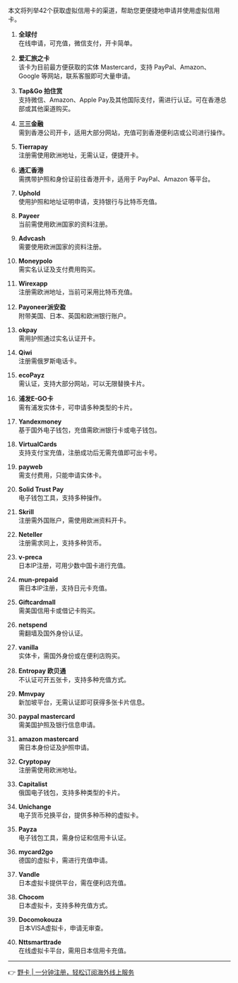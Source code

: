 本文将列举42个获取虚拟信用卡的渠道，帮助您更便捷地申请并使用虚拟信用卡。

1. **全球付**  
   在线申请，可充值，微信支付，开卡简单。

2. **爱汇旅之卡**  
   该卡为目前最方便获取的实体 Mastercard，支持 PayPal、Amazon、Google 等网站，联系客服即可大量申请。

3. **Tap&Go 拍住赏**  
   支持微信、Amazon、Apple Pay及其他国际支付，需进行认证。可在香港总部或其他渠道购买。

4. **三三金融**  
   需到香港公司开卡，适用大部分网站，充值可到香港便利店或公司进行操作。

5. **Tierrapay**  
   注册需使用欧洲地址，无需认证，便捷开卡。

6. **通汇香港**  
   需携带护照和身份证前往香港开卡，适用于 PayPal、Amazon 等平台。

7. **Uphold**  
   使用护照和地址证明申请，支持银行与比特币充值。

8. **Payeer**  
   当前需使用欧洲国家的资料注册。

9. **Advcash**  
   需要使用欧洲国家的资料注册。

10. **Moneypolo**  
   需实名认证及支付费用购买。

11. **Wirexapp**  
   注册需欧洲地址，当前可采用比特币充值。

12. **Payoneer派安盈**  
   附带美国、日本、英国和欧洲银行账户。

13. **okpay**  
   需用护照通过实名认证开卡。

14. **Qiwi**  
   注册需俄罗斯电话卡。

15. **ecoPayz**  
   需认证，支持大部分网站，可以无限替换卡片。

16. **浦发E-GO卡**  
   需有浦发实体卡，可申请多种类型的卡片。

17. **Yandexmoney**  
   基于国外电子钱包，充值需欧洲银行卡或电子钱包。

18. **VirtualCards**  
   支持支付宝充值，注册成功后无需充值即可出卡号。

19. **payweb**  
   需支付费用，只能申请实体卡。

20. **Solid Trust Pay**  
   电子钱包工具，支持多种操作。

21. **Skrill**  
   注册需外国账户，需使用欧洲资料开卡。

22. **Neteller**  
   注册需求同上，支持多种货币。

23. **v-preca**  
   日本IP注册，可用少数中国卡进行充值。

24. **mun-prepaid**  
   需日本IP注册，支持日元卡充值。

25. **Giftcardmall**  
   需美国信用卡或借记卡购买。

26. **netspend**  
   需翻墙及国外身份认证。

27. **vanilla**  
   实体卡，需国外身份或在便利店购买。

28. **Entropay 欧贝通**  
   不认证可开五张卡，支持多种充值方式。

29. **Mmvpay**  
   新加坡平台，无需认证即可获得多张卡片信息。

30. **paypal mastercard**  
   需美国护照及银行信息申请。

31. **amazon mastercard**  
   需日本身份证及护照申请。

32. **Cryptopay**  
   注册需使用欧洲地址。

33. **Capitalist**  
   俄国电子钱包，支持多种类型的卡片。

34. **Unichange**  
   电子货币兑换平台，提供多种币种的虚拟卡。

35. **Payza**  
   电子钱包工具，需身份证和信用卡认证。

36. **mycard2go**  
   德国的虚拟卡，需进行充值申请。

37. **Vandle**  
   日本虚拟卡提供平台，需在便利店充值。

38. **Chocom**  
   日本虚拟卡，支持多种充值方式。

39. **Docomokouza**  
   日本VISA虚拟卡，申请无审查。

40. **Nttsmarttrade**  
   在线虚拟卡平台，需用日本信用卡充值。

---

👉 [野卡 | 一分钟注册，轻松订阅海外线上服务](https://bit.ly/bewildcard)